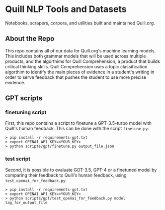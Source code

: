 # Quill NLP Tools and Datasets
Notebooks, scrapers, corpora, and utilities built and maintained Quill.org.

## About the Repo
This repo contains all of our data for Quill.org's machine learning models. This includes both grammar models that will be used across multiple products, and the algorthims for Quill Comprehension, a product that builds critical thinking skills. Quill Comprehension uses a topic classification algorthim to identify the main pieces of evidence in a student's writing in order to serve feedback that pushes the student to use more precise evidence.

## GPT scripts

### finetuning script
First, this repo contains a script to finetune a GPT-3.5-turbo model with Quill's human feedback. This can be done with the script `finetune.py`:

```
> pip install -r requirements-gpt.txt
> export OPENAI_API_KEY=<YOUR_KEY>
> python scripts/gpt/finetune.py output_file.json
```

### test script

Second, it is possible to evaluate GOT-3.5, GPT-4 or a finetuned model by comparing their feedback to Quill's human feedback, using `test_openai_for_feedback.py`:

```
> pip install -r requirements-gpt.txt
> export OPENAI_API_KEY=<YOUR_KEY>
> python scripts/gpt/test_openai_for_feedback.py model tag_for_output_file
```

